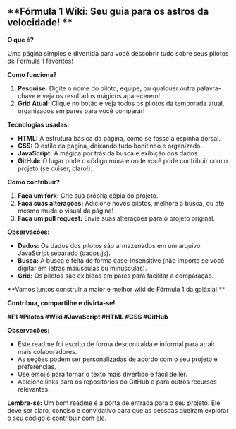 ## **Fórmula 1 Wiki: Seu guia para os astros da velocidade! **

**O que é?**

Uma página simples e divertida para você descobrir tudo sobre seus pilotos de Fórmula 1 favoritos! ️

**Como funciona?**

1. **Pesquise:** Digite o nome do piloto, equipe, ou qualquer outra palavra-chave e veja os resultados mágicos aparecerem!
2. **Grid Atual:** Clique no botão e veja todos os pilotos da temporada atual, organizados em pares para você comparar!

**Tecnologias usadas:**

* **HTML:** A estrutura básica da página, como se fosse a espinha dorsal.
* **CSS:** O estilo da página, deixando tudo bonitinho e organizado.
* **JavaScript:** A mágica por trás da busca e exibição dos dados.
* **GitHub:** O lugar onde o código mora e onde você pode contribuir com o projeto (se quiser, claro!).

**Como contribuir?**

1. **Faça um fork:** Crie sua própria cópia do projeto.
2. **Faça suas alterações:** Adicione novos pilotos, melhore a busca, ou até mesmo mude o visual da página!
3. **Faça um pull request:** Envie suas alterações para o projeto original.

**Observações:**

* **Dados:** Os dados dos pilotos são armazenados em um arquivo JavaScript separado (dados.js). 
* **Busca:** A busca é feita de forma case-insensitive (não importa se você digitar em letras maiúsculas ou minúsculas).
* **Grid:** Os pilotos são exibidos em pares para facilitar a comparação.

**Vamos juntos construir a maior e melhor wiki de Fórmula 1 da galáxia! **

**Contribua, compartilhe e divirta-se!**

**#F1 #Pilotos #Wiki #JavaScript #HTML #CSS #GitHub**

**Observações:**

* Este readme foi escrito de forma descontraída e informal para atrair mais colaboradores.
* As seções podem ser personalizadas de acordo com o seu projeto e preferências.
* Use emojis para tornar o texto mais divertido e fácil de ler.
* Adicione links para os repositórios do GitHub e para outros recursos relevantes.

**Lembre-se:** Um bom readme é a porta de entrada para o seu projeto. Ele deve ser claro, conciso e convidativo para que as pessoas queiram explorar o seu código e contribuir com ele.
